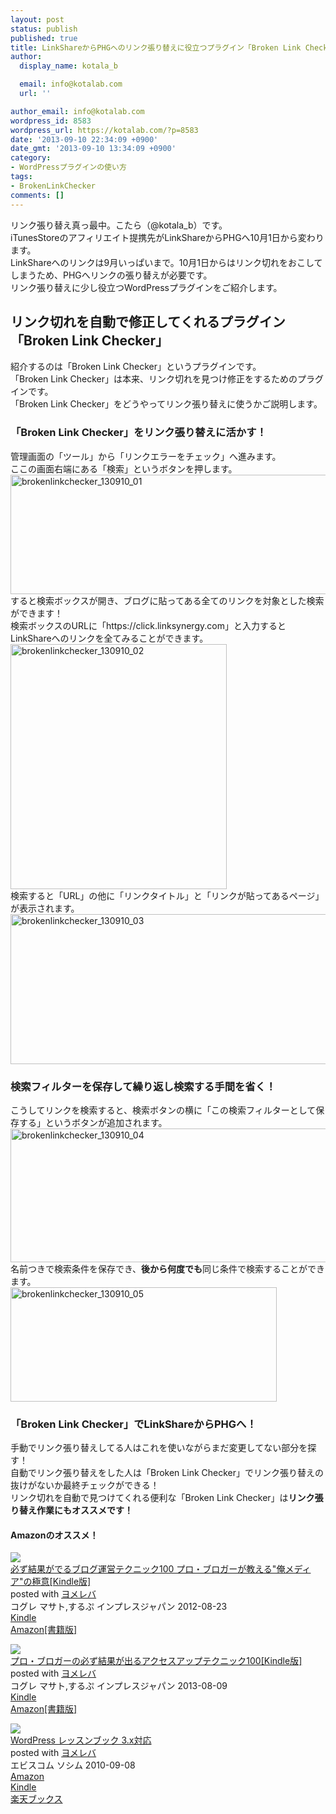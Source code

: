 ```yaml
---
layout: post
status: publish
published: true
title: LinkShareからPHGへのリンク張り替えに役立つプラグイン「Broken Link Checker」
author:
  display_name: kotala_b

  email: info@kotalab.com
  url: ''

author_email: info@kotalab.com
wordpress_id: 8583
wordpress_url: https://kotalab.com/?p=8583
date: '2013-09-10 22:34:09 +0900'
date_gmt: '2013-09-10 13:34:09 +0900'
category:
- WordPressプラグインの使い方
tags:
- BrokenLinkChecker
comments: []
---
```

<p>リンク張り替え真っ最中。こたら（@kotala_b）です。<br />
iTunesStoreのアフィリエイト提携先がLinkShareからPHGへ10月1日から変わります。<br />
LinkShareへのリンクは9月いっぱいまで。10月1日からはリンク切れをおこしてしまうため、PHGへリンクの張り替えが必要です。<br />
リンク張り替えに少し役立つWordPressプラグインをご紹介します。<br />
</p>
<!--more-->
<h2>リンク切れを自動で修正してくれるプラグイン「Broken Link Checker」</h2>
<p>紹介するのは「Broken Link Checker」というプラグインです。<br />
「Broken Link Checker」は本来、リンク切れを見つけ修正をするためのプラグインです。<br />
「Broken Link Checker」をどうやってリンク張り替えに使うかご説明します。</p>
<h3>「Broken Link Checker」をリンク張り替えに活かす！</h3>
<p>管理画面の「ツール」から「リンクエラーをチェック」へ進みます。<br />
ここの画面右端にある「検索」というボタンを押します。<br />
<img src="https://kotalab.com/wp-content/uploads/brokenlinkchecker_130910_01-546x191.jpg" alt="brokenlinkchecker_130910_01" width="546" height="191" class="alignnone size-large wp-image-8589" /><br />
すると検索ボックスが開き、ブログに貼ってある全てのリンクを対象とした検索ができます！<br />
検索ボックスのURLに「https://click.linksynergy.com」と入力するとLinkShareへのリンクを全てみることができます。<br />
<img src="https://kotalab.com/wp-content/uploads/brokenlinkchecker_130910_02.jpg" alt="brokenlinkchecker_130910_02" width="346" height="392" class="alignnone size-full wp-image-8586" /><br />
検索すると「URL」の他に「リンクタイトル」と「リンクが貼ってあるページ」が表示されます。<br />
<img src="https://kotalab.com/wp-content/uploads/brokenlinkchecker_130910_03-546x240.jpg" alt="brokenlinkchecker_130910_03" width="546" height="240" class="alignnone size-large wp-image-8587" /></p>
<h3>検索フィルターを保存して繰り返し検索する手間を省く！</h3>
<p>こうしてリンクを検索すると、検索ボタンの横に「この検索フィルターとして保存する」というボタンが追加されます。<br />
<img src="https://kotalab.com/wp-content/uploads/brokenlinkchecker_130910_04-546x214.jpg" alt="brokenlinkchecker_130910_04" width="546" height="214" class="alignnone size-large wp-image-8590" /><br />
名前つきで検索条件を保存でき、<strong>後から何度でも</strong>同じ条件で検索することができます。<br />
<img src="https://kotalab.com/wp-content/uploads/brokenlinkchecker_130910_05.jpg" alt="brokenlinkchecker_130910_05" width="426" height="183" class="alignnone size-full wp-image-8588" /></p>
<h3>「Broken Link Checker」でLinkShareからPHGへ！</h3>
<p>手動でリンク張り替えしてる人はこれを使いながらまだ変更してない部分を探す！<br />
自動でリンク張り替えをした人は「Broken Link Checker」でリンク張り替えの抜けがないか最終チェックができる！<br />
リンク切れを自動で見つけてくれる便利な「Broken Link Checker」は<strong>リンク張り替え作業にもオススメです！</strong></p>
<h4 class="aam">Amazonのオススメ！</h4>
<div class="booklink-box">
<div class="booklink-image"><a href="https://www.amazon.co.jp/exec/obidos/asin/B009NQ7MGM/same-22/" rel="nofollow" target="_blank"><img src="https://images-fe.ssl-images-amazon.com/images/I/51R5X8BZm-L._SL160_.jpg" style="border: none;" /></a></div>
<div class="booklink-info">
<div class="booklink-name"><a href="https://www.amazon.co.jp/exec/obidos/asin/B009NQ7MGM/same-22/" rel="nofollow" target="_blank">必ず結果がでるブログ運営テクニック100 プロ・ブロガーが教える"俺メディア"の極意[Kindle版]</a>
<div class="booklink-powered-date">posted with <a href="https://yomereba.com" rel="nofollow" target="_blank">ヨメレバ</a></div>
</div>
<div class="booklink-detail">コグレ マサト,するぷ インプレスジャパン 2012-08-23    </div>
<div class="booklink-link2">
<div class="shoplinkkindle"><a href="https://www.amazon.co.jp/exec/obidos/ASIN/B009NQ7MGM/same-22/" rel="nofollow" target="_blank" >Kindle</a></div>
<div class="shoplinkamazon"><a href="https://www.amazon.co.jp/exec/obidos/ASIN/4844331779/same-22/" rel="nofollow" target="_blank" title="アマゾン" >Amazon[書籍版]</a></div>
</p></div>
</div>
<div class="booklink-footer"></div>
</div>
<div class="booklink-box">
<div class="booklink-image"><a href="https://www.amazon.co.jp/exec/obidos/asin/B00E9IYWJ4/same-22/" rel="nofollow" target="_blank"><img src="https://images-fe.ssl-images-amazon.com/images/I/51OmKlbWagL._SL160_.jpg" style="border: none;" /></a></div>
<div class="booklink-info">
<div class="booklink-name"><a href="https://www.amazon.co.jp/exec/obidos/asin/B00E9IYWJ4/same-22/" rel="nofollow" target="_blank">プロ・ブロガーの必ず結果が出るアクセスアップテクニック100[Kindle版]</a>
<div class="booklink-powered-date">posted with <a href="https://yomereba.com" rel="nofollow" target="_blank">ヨメレバ</a></div>
</div>
<div class="booklink-detail">コグレ マサト,するぷ インプレスジャパン 2013-08-09    </div>
<div class="booklink-link2">
<div class="shoplinkkindle"><a href="https://www.amazon.co.jp/exec/obidos/ASIN/B00E9IYWJ4/same-22/" rel="nofollow" target="_blank" >Kindle</a></div>
<div class="shoplinkamazon"><a href="https://www.amazon.co.jp/exec/obidos/ASIN/4844334417/same-22/" rel="nofollow" target="_blank" title="アマゾン" >Amazon[書籍版]</a></div>
</p></div>
</div>
<div class="booklink-footer"></div>
</div>
<div class="booklink-box">
<div class="booklink-image"><a href="https://www.amazon.co.jp/exec/obidos/asin/4883377245/same-22/" rel="nofollow" target="_blank"><img src="https://images-fe.ssl-images-amazon.com/images/I/51M0dcqriiL._SL160_.jpg" style="border: none;" /></a></div>
<div class="booklink-info">
<div class="booklink-name"><a href="https://www.amazon.co.jp/exec/obidos/asin/4883377245/same-22/" rel="nofollow" target="_blank">WordPress レッスンブック 3.x対応</a>
<div class="booklink-powered-date">posted with <a href="https://yomereba.com" rel="nofollow" target="_blank">ヨメレバ</a></div>
</div>
<div class="booklink-detail">エビスコム ソシム 2010-09-08    </div>
<div class="booklink-link2">
<div class="shoplinkamazon"><a href="https://www.amazon.co.jp/exec/obidos/asin/4883377245/same-22/" rel="nofollow" target="_blank" title="アマゾン" >Amazon</a></div>
<div class="shoplinkkindle"><a href="https://www.amazon.co.jp/gp/search?keywords=WordPress%20%83%8C%83b%83X%83%93%83u%83b%83N%203.x%91%CE%89%9E&__mk_ja_JP=%83J%83%5E%83J%83i&url=node%3D2275256051&tag=same-22" rel="nofollow" target="_blank" >Kindle</a></div>
<div class="shoplinkrakuten"><a href="http://c.af.moshimo.com/af/c/click?a_id=374941&p_id=56&pc_id=56&pl_id=637&s_v=b5Rz2P0601xu&url=http%3A%2F%2Fbooks.rakuten.co.jp%2Frb%2F6719352%2F" rel="nofollow" target="_blank" title="楽天ブックス" >楽天ブックス</a></div>
</p></div>
</div>
<div class="booklink-footer"></div>
</div>
